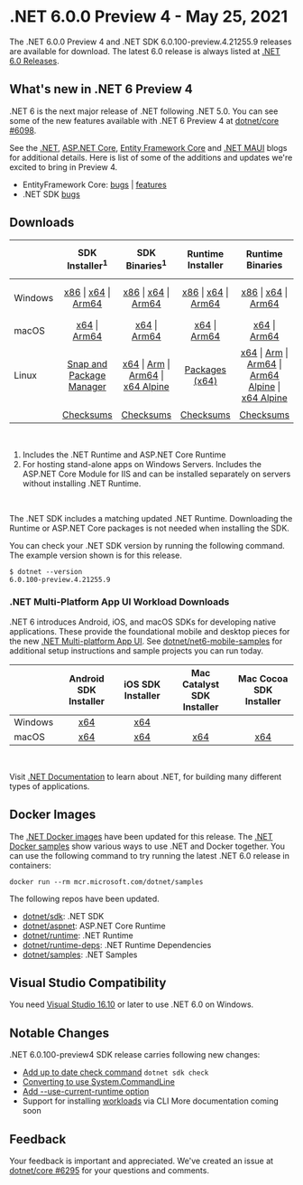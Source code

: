 # .NET 6.0.0 Preview 4 - May 25, 2021

The .NET 6.0.0 Preview 4 and .NET SDK 6.0.100-preview.4.21255.9 releases are available for download. The latest 6.0 release is always listed at [.NET 6.0 Releases](../README.md).

## What's new in .NET 6 Preview 4

.NET 6 is the next major release of .NET following .NET 5.0. You can see some of the new features available with .NET 6 Preview 4 at [dotnet/core #6098](https://github.com/dotnet/core/issues/6098).

See the [.NET][dotnet-blog], [ASP.NET Core][aspnet-blog], [Entity Framework Core][ef-blog] and [.NET MAUI][maui-blog] blogs for additional details.
Here is list of some of the additions and updates we're excited to bring in Preview 4.

* EntityFramework Core: [bugs][ef_bugs] | [features][ef_features]
* .NET SDK [bugs][sdk_bugs]

## Downloads

|           | SDK Installer<sup>1</sup>                        | SDK Binaries<sup>1</sup>                 | Runtime Installer                                        | Runtime Binaries                                 | ASP.NET Core Runtime           |Windows Desktop Runtime          |
| --------- | :------------------------------------------:     | :----------------------:                 | :---------------------------:                            | :-------------------------:                      | :-----------------:            | :-----------------:            |
| Windows   | [x86][dotnet-sdk-win-x86.exe] \| [x64][dotnet-sdk-win-x64.exe] \| [Arm64][dotnet-sdk-win-arm64.exe] | [x86][dotnet-sdk-win-x86.zip] \| [x64][dotnet-sdk-win-x64.zip] \|  [Arm64][dotnet-sdk-win-arm64.zip] | [x86][dotnet-runtime-win-x86.exe] \| [x64][dotnet-runtime-win-x64.exe] \| [Arm64][dotnet-runtime-win-arm64.exe] | [x86][dotnet-runtime-win-x86.zip] \| [x64][dotnet-runtime-win-x64.zip] \| [Arm64][dotnet-runtime-win-arm64.zip] | [x86][aspnetcore-runtime-win-x86.exe] \| [x64][aspnetcore-runtime-win-x64.exe] \|<br> [Hosting Bundle][dotnet-hosting-win.exe]<sup>2</sup> | [x86][windowsdesktop-runtime-win-x86.exe] \| [x64][windowsdesktop-runtime-win-x64.exe] \| [Arm64][windowsdesktop-runtime-win-Arm64.exe] |
| macOS     | [x64][dotnet-sdk-osx-x64.pkg] \| [Arm64][dotnet-sdk-osx-arm64.pkg] | [x64][dotnet-sdk-osx-x64.tar.gz]  \| [Arm64][dotnet-sdk-osx-arm64.tar.gz]  | [x64][dotnet-runtime-osx-x64.pkg] \| [Arm64][dotnet-runtime-osx-arm64.pkg] | [x64][dotnet-runtime-osx-x64.tar.gz] \| [Arm64][dotnet-runtime-osx-arm64.tar.gz] | [x64][aspnetcore-runtime-osx-x64.tar.gz] \| [Arm64][aspnetcore-runtime-osx-arm64.tar.gz]  | - |<sup>1</sup>
| Linux     |  [Snap and Package Manager](6.0.0-preview.4-install-instructions.md) | [x64][dotnet-sdk-linux-x64.tar.gz] \| [Arm][dotnet-sdk-linux-arm.tar.gz] \| [Arm64][dotnet-sdk-linux-arm64.tar.gz] \| [x64 Alpine][dotnet-sdk-linux-musl-x64.tar.gz] | [Packages (x64)][linux-packages] | [x64][dotnet-runtime-linux-x64.tar.gz] \| [Arm][dotnet-runtime-linux-arm.tar.gz] \| [Arm64][dotnet-runtime-linux-arm64.tar.gz] \| [Arm64 Alpine][dotnet-runtime-linux-musl-arm64.tar.gz] \| [x64 Alpine][dotnet-runtime-linux-musl-x64.tar.gz] | [x64][aspnetcore-runtime-linux-x64.tar.gz]<sup>1</sup>  \| [Arm][aspnetcore-runtime-linux-arm.tar.gz] \| [Arm64][aspnetcore-runtime-linux-arm64.tar.gz]<sup>1</sup>  \| [x64 Alpine][aspnetcore-runtime-linux-musl-x64.tar.gz] \| [Arm64 Alpine][aspnetcore-runtime-linux-musl-arm64.tar.gz] | - | <sup>1</sup> |
|  | [Checksums][checksums-sdk]                             | [Checksums][checksums-sdk]                                      | [Checksums][checksums-runtime]                             | [Checksums][checksums-runtime]  | [Checksums][checksums-runtime]  | [Checksums][checksums-runtime]

</br>

1. Includes the .NET Runtime and ASP.NET Core Runtime
2. For hosting stand-alone apps on Windows Servers. Includes the ASP.NET Core Module for IIS and can be installed separately on servers without installing .NET Runtime.

</br>

The .NET SDK includes a matching updated .NET Runtime. Downloading the Runtime or ASP.NET Core packages is not needed when installing the SDK.

You can check your .NET SDK version by running the following command. The example version shown is for this release.

```console
$ dotnet --version
6.0.100-preview.4.21255.9
```

### .NET Multi-Platform App UI Workload Downloads

.NET 6 introduces Android, iOS, and macOS SDKs for developing native applications. These provide the foundational mobile and desktop pieces for the new [.NET Multi-platform App UI](https://github.com/dotnet/maui). See [dotnet/net6-mobile-samples](https://github.com/dotnet/net6-mobile-samples) for additional setup instructions and sample projects you can run today.

|           | Android SDK Installer                        | iOS SDK Installer                 | Mac Catalyst SDK Installer                 | Mac Cocoa SDK Installer |
| --------- | :------------------------------------------:     | :----------------------:                 | :----------------------: | :----------------------: |
| Windows   | [x64][android-win] | [x64][ios-win]  | |
| macOS   | [x64][android-mac] | [x64][ios-mac]  | [x64][maccatalyst-mac]  | [x64][maccocoa-mac]  |

</br>

Visit [.NET Documentation](https://learn.microsoft.com/dotnet/core/) to learn about .NET, for building many different types of applications.


## Docker Images

The [.NET Docker images](https://hub.docker.com/_/microsoft-dotnet) have been updated for this release. The [.NET Docker samples](https://github.com/dotnet/dotnet-docker/blob/main/samples/README.md) show various ways to use .NET and Docker together. You can use the following command to try running the latest .NET 6.0 release in containers:

```console
docker run --rm mcr.microsoft.com/dotnet/samples
```

The following repos have been updated.

* [dotnet/sdk](https://hub.docker.com/_/microsoft-dotnet-sdk/): .NET SDK
* [dotnet/aspnet](https://hub.docker.com/_/microsoft-dotnet-aspnet/): ASP.NET Core Runtime
* [dotnet/runtime](https://hub.docker.com/_/microsoft-dotnet-runtime/): .NET Runtime
* [dotnet/runtime-deps](https://hub.docker.com/_/microsoft-dotnet-runtime-deps/): .NET Runtime Dependencies
* [dotnet/samples](https://hub.docker.com/_/microsoft-dotnet-samples/): .NET Samples


## Visual Studio Compatibility

You need [Visual Studio 16.10](https://visualstudio.microsoft.com) or later to use .NET 6.0 on Windows.

## Notable Changes
.NET 6.0.100-preview4 SDK release carries following new changes:

* [Add up to date check command](https://github.com/dotnet/sdk/pull/16141)
    `dotnet sdk check`
* [Converting to use System.CommandLine](https://github.com/dotnet/sdk/pull/14379)
* [Add --use-current-runtime option](https://github.com/dotnet/sdk/pull/14093)
* Support for installing [workloads](https://github.com/dotnet/designs/blob/main/accepted/2020/workloads/workloads.md) via CLI
    More documentation coming soon


## Feedback

Your feedback is important and appreciated. We've created an issue at [dotnet/core #6295](https://github.com/dotnet/core/issues/6295) for your questions and comments.

[blob-runtime]: https://dotnetcli.blob.core.windows.net/dotnet/Runtime/
[blob-sdk]: https://dotnetcli.blob.core.windows.net/dotnet/Sdk/
[release-notes]: https://github.com/dotnet/core/blob/main/release-notes/6.0/preview/6.0.0-preview.4.md

[checksums-runtime]: https://dotnetcli.blob.core.windows.net/dotnet/checksums/6.0.0-preview.4-sha.txt
[checksums-sdk]: https://dotnetcli.blob.core.windows.net/dotnet/checksums/6.0.0-preview.4-sha.txt

[linux-install]: https://learn.microsoft.com/dotnet/core/install/linux
[linux-setup]: https://github.com/dotnet/core/blob/main/Documentation/linux-setup.md

[dotnet-blog]:  https://devblogs.microsoft.com/dotnet/announcing-net-6-preview-4/
[aspnet-blog]: https://devblogs.microsoft.com/aspnet/asp-net-core-updates-in-net-6-preview-4
[maui-blog]: https://devblogs.microsoft.com/dotnet/announcing-net-maui-preview-4/
[ef-blog]: https://devblogs.microsoft.com/dotnet/announcing-entity-framework-core-6-0-preview-4-performance-edition
[ef_bugs]: https://github.com/dotnet/efcore/issues?q=is%3Aissue+milestone%3A6.0.0-preview3+is%3Aclosed+label%3Atype-bug
[ef_features]: https://github.com/dotnet/efcore/issues?q=is%3Aissue+milestone%3A6.0.0-preview3+is%3Aclosed+label%3Atype-enhancement

[aspnet_bugs]: https://github.com/aspnet/AspNetCore/issues?q=is%3Aissue+milestone%3A6.0.0-preview3+label%3ADone+label%3Abug
[aspnet_features]: https://github.com/aspnet/AspNetCore/issues?q=is%3Aissue+milestone%3A6.0.0-preview3+label%3ADone+label%3Aenhancement
[runtime_bugs]: https://github.com/dotnet/runtime/issues?utf8=%E2%9C%93&q=is%3Aissue+milestone%3A6.0+label%3Abug+
[runtime_features]: https://github.com/dotnet/runtime/issues?q=is%3Aissue+milestone%3A6.0+label%3Aenhancement

[sdk_bugs]: https://github.com/dotnet/sdk/issues?q=is%3Aissue+is%3Aclosed+milestone%3A6.0.1xx
[linux-packages]: 6.0.0-preview.4-install-instructions.md


[//]: # ( Runtime 6.0.0-preview.4.21253.7)
[dotnet-runtime-linux-arm.tar.gz]: https://download.visualstudio.microsoft.com/download/pr/ef4107cb-7f83-4049-8ffb-abb57eca3eba/5b293d0a78a7502098d82bc8cf7fb3ac/dotnet-runtime-6.0.0-preview.4.21253.7-linux-arm.tar.gz
[dotnet-runtime-linux-arm64.tar.gz]: https://download.visualstudio.microsoft.com/download/pr/b4c1b7bc-22ef-4c03-8bcd-e93c54f2d535/5b697fd959e80c67bb92ce210436c587/dotnet-runtime-6.0.0-preview.4.21253.7-linux-arm64.tar.gz
[dotnet-runtime-linux-musl-arm.tar.gz]: https://download.visualstudio.microsoft.com/download/pr/f979a82e-ee67-466b-ae95-39014e253007/8a22e3388b8b7fa03d34ae694288abb9/dotnet-runtime-6.0.0-preview.4.21253.7-linux-musl-arm.tar.gz
[dotnet-runtime-linux-musl-arm64.tar.gz]: https://download.visualstudio.microsoft.com/download/pr/3b8a735a-6d7a-461c-9ddf-436444d81eeb/ef59b5a55b257ce800e3d537e500bf36/dotnet-runtime-6.0.0-preview.4.21253.7-linux-musl-arm64.tar.gz
[dotnet-runtime-linux-musl-x64.tar.gz]: https://download.visualstudio.microsoft.com/download/pr/01271d51-222b-4dd9-ac04-ef08781a8d61/b47a41c512e03b97df2e108667cc2004/dotnet-runtime-6.0.0-preview.4.21253.7-linux-musl-x64.tar.gz
[dotnet-runtime-linux-x64.tar.gz]: https://download.visualstudio.microsoft.com/download/pr/ba1fca18-cb33-4eb2-a7d3-770331f3fadc/02b0897fe253e3ecb35419c33e985f85/dotnet-runtime-6.0.0-preview.4.21253.7-linux-x64.tar.gz
[dotnet-runtime-osx-arm64.pkg]: https://download.visualstudio.microsoft.com/download/pr/fb84fa05-f898-4fa3-b6af-49dd6218fe2a/208ef70454ddebee075044b8e924200f/dotnet-runtime-6.0.0-preview.4.21253.7-osx-arm64.pkg
[dotnet-runtime-osx-arm64.tar.gz]: https://download.visualstudio.microsoft.com/download/pr/be13fe16-ecd0-4704-bda6-3a0758bfa3ef/658adf39561a6f711b5dc313ad540d50/dotnet-runtime-6.0.0-preview.4.21253.7-osx-arm64.tar.gz
[dotnet-runtime-osx-x64.pkg]: https://download.visualstudio.microsoft.com/download/pr/bab80210-ac54-44fa-bf41-7474c6371cf2/eadcd657b93e347d08bc33c59bd60835/dotnet-runtime-6.0.0-preview.4.21253.7-osx-x64.pkg
[dotnet-runtime-osx-x64.tar.gz]: https://download.visualstudio.microsoft.com/download/pr/120689aa-0443-4546-bf0f-49811528d64d/247a950a605bd0cc1a6ae2262898b1d8/dotnet-runtime-6.0.0-preview.4.21253.7-osx-x64.tar.gz
[dotnet-runtime-win-arm64.exe]: https://download.visualstudio.microsoft.com/download/pr/8572a5bd-c181-4cd8-b4b5-2b540abb00f7/83e09af677e700938e5ab6fcd2766667/dotnet-runtime-6.0.0-preview.4.21253.7-win-arm64.exe
[dotnet-runtime-win-arm64.zip]: https://download.visualstudio.microsoft.com/download/pr/27087b99-d8db-4ce0-81c4-83df88023116/1b97ed48a61e7502d546a68d7c2db300/dotnet-runtime-6.0.0-preview.4.21253.7-win-arm64.zip
[dotnet-runtime-win-x64.exe]: https://download.visualstudio.microsoft.com/download/pr/4da29c93-2f04-4c51-9bd2-920c455a6379/b9a822a68b93f234d818863d83c8b02f/dotnet-runtime-6.0.0-preview.4.21253.7-win-x64.exe
[dotnet-runtime-win-x64.zip]: https://download.visualstudio.microsoft.com/download/pr/686f3a1d-8737-47c3-8b7d-c6270833cedc/42e66fda0bd3d34f3d309ff0b88c4733/dotnet-runtime-6.0.0-preview.4.21253.7-win-x64.zip
[dotnet-runtime-win-x86.exe]: https://download.visualstudio.microsoft.com/download/pr/0315d2cf-60da-4952-9c12-7ee35069cc79/b49514346b0cd58a2242feb74d54cb81/dotnet-runtime-6.0.0-preview.4.21253.7-win-x86.exe
[dotnet-runtime-win-x86.zip]: https://download.visualstudio.microsoft.com/download/pr/9875ad23-f779-4ba2-bada-ea5296d303ce/d74a18d7a72131b66c355165a47d3870/dotnet-runtime-6.0.0-preview.4.21253.7-win-x86.zip

[//]: # ( WindowsDesktop 6.0.0-preview.4.21254.5)
[windowsdesktop-runtime-win-arm64.exe]: https://download.visualstudio.microsoft.com/download/pr/b7ac086b-6a8d-4de1-bec1-d7d4a2e58377/bc2b44c2613b8e7b6ad5b35f9685d7af/windowsdesktop-runtime-6.0.0-preview.4.21254.5-win-arm64.exe
[windowsdesktop-runtime-win-x64.exe]: https://download.visualstudio.microsoft.com/download/pr/dbef10d0-2761-4c02-804d-9ef4b03abcd0/48ebf973c0edad04bf6dce60a256f3fa/windowsdesktop-runtime-6.0.0-preview.4.21254.5-win-x64.exe
[windowsdesktop-runtime-win-x86.exe]: https://download.visualstudio.microsoft.com/download/pr/f9d240ba-00d1-40c3-b338-68854dca2d69/95ec529098d264c9eb1a487f3db46010/windowsdesktop-runtime-6.0.0-preview.4.21254.5-win-x86.exe

[//]: # ( ASP 6.0.0-preview.4.21253.5)
[aspnetcore-runtime-linux-arm.tar.gz]: https://download.visualstudio.microsoft.com/download/pr/b3b12a09-004a-4709-acd5-93f0dfb90821/18e612d56b8c808d98a44b47f29e173d/aspnetcore-runtime-6.0.0-preview.4.21253.5-linux-arm.tar.gz
[aspnetcore-runtime-linux-arm64.tar.gz]: https://download.visualstudio.microsoft.com/download/pr/d3ae5046-1b5e-490b-846c-5605cdb128cc/7de3931963ca6f84c8e7fec74ca2d391/aspnetcore-runtime-6.0.0-preview.4.21253.5-linux-arm64.tar.gz
[aspnetcore-runtime-linux-musl-arm.tar.gz]: https://download.visualstudio.microsoft.com/download/pr/7cee89b6-67f3-449f-8988-a21726787100/864544e43715f8aec41e003e69122bd3/aspnetcore-runtime-6.0.0-preview.4.21253.5-linux-musl-arm.tar.gz
[aspnetcore-runtime-linux-musl-arm64.tar.gz]: https://download.visualstudio.microsoft.com/download/pr/b9d13cc4-9577-45ad-8771-87587dc068cc/401c99b78de4cb733b4a0da9d0b82c26/aspnetcore-runtime-6.0.0-preview.4.21253.5-linux-musl-arm64.tar.gz
[aspnetcore-runtime-linux-musl-x64.tar.gz]: https://download.visualstudio.microsoft.com/download/pr/8bc76f9a-faa2-4295-b5f5-113bda7a575b/37dc0bb7dcfe0039e43b24c66865af7a/aspnetcore-runtime-6.0.0-preview.4.21253.5-linux-musl-x64.tar.gz
[aspnetcore-runtime-linux-x64.tar.gz]: https://download.visualstudio.microsoft.com/download/pr/de01b1f0-784a-44b8-8f79-1f98394565ef/30b1afd3975978cf034861a7fccc0cdb/aspnetcore-runtime-6.0.0-preview.4.21253.5-linux-x64.tar.gz
[aspnetcore-runtime-osx-arm64.tar.gz]: https://download.visualstudio.microsoft.com/download/pr/311e99df-af85-46bd-b4b5-5f138ed77262/b1c20f2d94ac22825e3045e9f2744989/aspnetcore-runtime-6.0.0-preview.4.21253.5-osx-arm64.tar.gz
[aspnetcore-runtime-osx-x64.tar.gz]: https://download.visualstudio.microsoft.com/download/pr/77c4b5c4-5ca3-4095-97c9-b2d1bc6b333b/b5b967e112f0bfe7a78d450cc18e361c/aspnetcore-runtime-6.0.0-preview.4.21253.5-osx-x64.tar.gz
[aspnetcore-runtime-win-arm64.zip]: https://download.visualstudio.microsoft.com/download/pr/e7d68b87-892d-4089-b0ad-161c60617ca3/559271935acbe8222a78804aa7b7f6ce/aspnetcore-runtime-6.0.0-preview.4.21253.5-win-arm64.zip
[aspnetcore-runtime-win-x64.exe]: https://download.visualstudio.microsoft.com/download/pr/d27bd776-0bb1-4697-b5c5-619c3b7812b4/05c28a15a0d2e40ac38d80c5a10eca0c/aspnetcore-runtime-6.0.0-preview.4.21253.5-win-x64.exe
[aspnetcore-runtime-win-x64.zip]: https://download.visualstudio.microsoft.com/download/pr/ee51827f-2eae-4a4a-80a4-239395caa988/a8f9982a0b28959ca5d4a3cb0584965e/aspnetcore-runtime-6.0.0-preview.4.21253.5-win-x64.zip
[aspnetcore-runtime-win-x86.exe]: https://download.visualstudio.microsoft.com/download/pr/1c64a041-0eee-44a0-8e7c-60deab05802f/ece6fa09c06215bfe1d514b9121b3135/aspnetcore-runtime-6.0.0-preview.4.21253.5-win-x86.exe
[aspnetcore-runtime-win-x86.zip]: https://download.visualstudio.microsoft.com/download/pr/6e269018-0cd8-4518-abd4-811fbb64b086/1b8ffb43a306b41fc4ddf1e87e4e2c57/aspnetcore-runtime-6.0.0-preview.4.21253.5-win-x86.zip
[dotnet-hosting-win.exe]: https://download.visualstudio.microsoft.com/download/pr/2728666c-860b-4a78-ba42-8ec7b2167d42/72b9c82be95a013e2c15a1fc182e2fc4/dotnet-hosting-6.0.0-preview.4.21253.5-win.exe

[//]: # ( SDK 6.0.100-preview.4.21255.9 )
[dotnet-sdk-linux-arm.tar.gz]: https://download.visualstudio.microsoft.com/download/pr/33688994-4547-4f42-b078-2da4c0396fa9/a5904769ea3badfb4758900d16672e4c/dotnet-sdk-6.0.100-preview.4.21255.9-linux-arm.tar.gz
[dotnet-sdk-linux-arm64.tar.gz]: https://download.visualstudio.microsoft.com/download/pr/4a0e30f5-9112-45f9-80b0-a5156056907a/7b526737d2907cc9f7c04f9e6b83b9ab/dotnet-sdk-6.0.100-preview.4.21255.9-linux-arm64.tar.gz
[dotnet-sdk-linux-musl-arm.tar.gz]: https://download.visualstudio.microsoft.com/download/pr/af1deca4-59c9-4937-9fa4-94e4bd1bc219/d09f40ebec7acb0c13486de25fd8a3f9/dotnet-sdk-6.0.100-preview.4.21255.9-linux-musl-arm.tar.gz
[dotnet-sdk-linux-musl-arm64.tar.gz]: https://download.visualstudio.microsoft.com/download/pr/43369da5-8224-4521-b016-c80aad952c3b/55c0d35581c09c3e9c8baa5030032fb6/dotnet-sdk-6.0.100-preview.4.21255.9-linux-musl-arm64.tar.gz
[dotnet-sdk-linux-musl-x64.tar.gz]: https://download.visualstudio.microsoft.com/download/pr/2d0924ab-30c1-419a-9d0a-2834082f8249/697944b028b6637529854dc17334e7f8/dotnet-sdk-6.0.100-preview.4.21255.9-linux-musl-x64.tar.gz
[dotnet-sdk-linux-x64.tar.gz]: https://download.visualstudio.microsoft.com/download/pr/f5c00d7a-e1c8-494a-a88b-9ed1dc62249e/8438122af4fd928900a0ebf129c6c1d6/dotnet-sdk-6.0.100-preview.4.21255.9-linux-x64.tar.gz
[dotnet-sdk-linux-x64.zip]: https://download.visualstudio.microsoft.com/download/pr/7211a88f-9174-4898-b993-524bd9be0ccd/b9514532ce0a48b5391563416d00b12e/dotnet-sdk-6.0.100-preview.4.21255.9-linux-x64.zip
[dotnet-sdk-osx-arm64.pkg]: https://download.visualstudio.microsoft.com/download/pr/bd11a494-6dc8-4b74-8980-f784593a66e9/13703559437ed332269bda08e90a2f40/dotnet-sdk-6.0.100-preview.4.21255.9-osx-arm64.pkg
[dotnet-sdk-osx-arm64.tar.gz]: https://download.visualstudio.microsoft.com/download/pr/a033783b-6a59-4ed8-972d-70859ec974d7/208ed46fef3ad3fead8657db0f340ded/dotnet-sdk-6.0.100-preview.4.21255.9-osx-arm64.tar.gz
[dotnet-sdk-osx-x64.pkg]: https://download.visualstudio.microsoft.com/download/pr/ac07e48a-76f2-43d4-963f-44570a91bad0/db2f18e6725314da693d59bbe997eb40/dotnet-sdk-6.0.100-preview.4.21255.9-osx-x64.pkg
[dotnet-sdk-osx-x64.tar.gz]: https://download.visualstudio.microsoft.com/download/pr/a1080865-bad2-4478-8a9e-e1bb12bc2686/29674b3439940636a55447edb620b6bb/dotnet-sdk-6.0.100-preview.4.21255.9-osx-x64.tar.gz
[dotnet-sdk-win-arm64.exe]: https://download.visualstudio.microsoft.com/download/pr/bedc0958-6615-46e9-ba76-5e9b689c774d/3d9edee2f2005010e562a3e823503f27/dotnet-sdk-6.0.100-preview.4.21255.9-win-arm64.exe
[dotnet-sdk-win-arm64.zip]: https://download.visualstudio.microsoft.com/download/pr/823f7ab3-4174-4fd2-9543-c5b8cc8f82e5/ba84f35366686f1a72df1cc228b0cfa7/dotnet-sdk-6.0.100-preview.4.21255.9-win-arm64.zip
[dotnet-sdk-win-x64.exe]: https://download.visualstudio.microsoft.com/download/pr/6938823e-9241-4ba2-bb65-dfc154f36fb9/ad7d7beb47384a7ca8d49475f30688d4/dotnet-sdk-6.0.100-preview.4.21255.9-win-x64.exe
[dotnet-sdk-win-x64.zip]: https://download.visualstudio.microsoft.com/download/pr/f593336e-dc82-4440-932b-cbcd7713fb3e/da7cf8215225a99929192c406c897ce6/dotnet-sdk-6.0.100-preview.4.21255.9-win-x64.zip
[dotnet-sdk-win-x86.exe]: https://download.visualstudio.microsoft.com/download/pr/5f51dc81-e293-4814-9a37-8c68bd3ec9a4/b9cf301f425651518a1dd00b53e8cf39/dotnet-sdk-6.0.100-preview.4.21255.9-win-x86.exe
[dotnet-sdk-win-x86.zip]: https://download.visualstudio.microsoft.com/download/pr/0b76b4ce-064d-49ac-85eb-1daaf34942d7/142bce0e13b08eebe07c4d4e07819350/dotnet-sdk-6.0.100-preview.4.21255.9-win-x86.zip

[android-mac]: https://dl.internalx.com/vsts-devdiv/Xamarin.Android/public/net6/4716293/6.0.1xx-preview4/a09fa1e93a94c7ee9f759c840ed7a5829d0e9152/Microsoft.NET.Workload.Android-11.0.200-preview.4.245.pkg
[android-win]: https://dl.internalx.com/vsts-devdiv/Xamarin.Android/public/net6/4716293/6.0.1xx-preview4/a09fa1e93a94c7ee9f759c840ed7a5829d0e9152/Microsoft.NET.Workload.Android.11.0.200.245.msi
[ios-mac]: https://bosstoragemirror.azureedge.net/wrench/6.0.1xx-preview4/05cf7f73ec60d360f1a6391f1c047d4e8957203a/4731910/package/notarized/Microsoft.iOS.Bundle.14.5.100-preview.4.638.pkg
[ios-win]: https://bosstoragemirror.azureedge.net/wrench/6.0.1xx-preview4/05cf7f73ec60d360f1a6391f1c047d4e8957203a/4731910/package/Microsoft.NET.Workload.iOS.14.5.100-preview.4.638.msi
[maccatalyst-mac]: https://bosstoragemirror.azureedge.net/wrench/6.0.1xx-preview4/05cf7f73ec60d360f1a6391f1c047d4e8957203a/4731910/package/notarized/Microsoft.MacCatalyst.Bundle.14.5.100-preview.4.638.pkg
[maccocoa-mac]: https://bosstoragemirror.azureedge.net/wrench/6.0.1xx-preview4/05cf7f73ec60d360f1a6391f1c047d4e8957203a/4731910/package/notarized/Microsoft.macOS.Bundle.11.3.100-preview.4.638.pkg

[//]: # ( Symbols )
